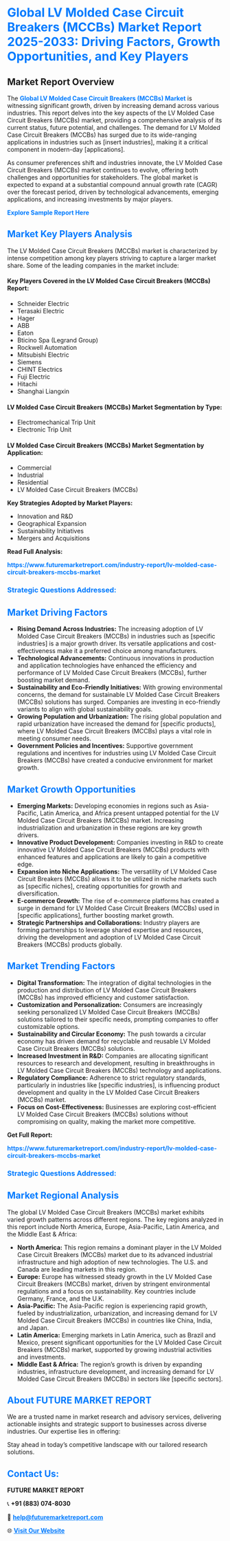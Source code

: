 <h1 style="color: #007BFF;">Global LV Molded Case Circuit Breakers (MCCBs) Market Report 2025-2033: Driving Factors, Growth Opportunities, and Key Players</h1>

<section id="overview">
<h2>Market Report Overview</h2>
<p>The <a href="https://www.futuremarketreport.com/industry-report/lv-molded-case-circuit-breakers-mccbs-market" style="color: #007BFF; text-decoration: none;"><strong>Global LV Molded Case Circuit Breakers (MCCBs) Market</strong></a> is witnessing significant growth, driven by increasing demand across various industries. This report delves into the key aspects of the LV Molded Case Circuit Breakers (MCCBs) market, providing a comprehensive analysis of its current status, future potential, and challenges. The demand for LV Molded Case Circuit Breakers (MCCBs) has surged due to its wide-ranging applications in industries such as [insert industries], making it a critical component in modern-day [applications].</p>
<p>As consumer preferences shift and industries innovate, the LV Molded Case Circuit Breakers (MCCBs) market continues to evolve, offering both challenges and opportunities for stakeholders. The global market is expected to expand at a substantial compound annual growth rate (CAGR) over the forecast period, driven by technological advancements, emerging applications, and increasing investments by major players.</p>
</section>

<section id="overview">
<p><a href="https://www.futuremarketreport.com/request-sample/reportId=124418" style="color: #007BFF; text-decoration: none;"><strong>Explore Sample Report Here</strong></a></p>
</section>

<section id="key-players">
<h2 style="color: #007BFF;">Market Key Players Analysis</h2>
<p>The LV Molded Case Circuit Breakers (MCCBs) market is characterized by intense competition among key players striving to capture a larger market share. Some of the leading companies in the market include:</p>
<h4>Key Players Covered in the LV Molded Case Circuit Breakers (MCCBs) Report:</h4>
<ul><li>Schneider Electric</li><li>Terasaki Electric</li><li>Hager</li><li>ABB</li><li>Eaton</li><li>Bticino Spa (Legrand Group)</li><li>Rockwell Automation</li><li>Mitsubishi Electric</li><li>Siemens</li><li>CHINT Electrics</li><li>Fuji Electric</li><li>Hitachi</li><li>Shanghai Liangxin</li></ul>
<h4>LV Molded Case Circuit Breakers (MCCBs) Market Segmentation by Type:</h4>
<ul><li>Electromechanical Trip Unit</li><li>Electronic Trip Unit</li></ul>

<h4>LV Molded Case Circuit Breakers (MCCBs) Market Segmentation by Application:</h4>
<ul><li>Commercial</li><li>Industrial</li><li>Residential</li><li>LV Molded Case Circuit Breakers (MCCBs)</li></ul>
<p><strong>Key Strategies Adopted by Market Players:</strong></p>
<ul>
<li>Innovation and R&D</li>
<li>Geographical Expansion</li>
<li>Sustainability Initiatives</li>
<li>Mergers and Acquisitions</li>
</ul>
</section>

<section>
<p><strong>Read Full Analysis: </strong></p><a href="https://www.futuremarketreport.com/industry-report/lv-molded-case-circuit-breakers-mccbs-market" style="color: #007BFF; text-decoration: none;"><strong>https://www.futuremarketreport.com/industry-report/lv-molded-case-circuit-breakers-mccbs-market</strong></a>
<h3 style="color: #007BFF;">Strategic Questions Addressed:</h3>
</section>

<section id="driving-factors">
<h2 style="color: #007BFF;">Market Driving Factors</h2>
<ul>
<li><strong>Rising Demand Across Industries:</strong> The increasing adoption of LV Molded Case Circuit Breakers (MCCBs) in industries such as [specific industries] is a major growth driver. Its versatile applications and cost-effectiveness make it a preferred choice among manufacturers.</li>
<li><strong>Technological Advancements:</strong> Continuous innovations in production and application technologies have enhanced the efficiency and performance of LV Molded Case Circuit Breakers (MCCBs), further boosting market demand.</li>
<li><strong>Sustainability and Eco-Friendly Initiatives:</strong> With growing environmental concerns, the demand for sustainable LV Molded Case Circuit Breakers (MCCBs) solutions has surged. Companies are investing in eco-friendly variants to align with global sustainability goals.</li>
<li><strong>Growing Population and Urbanization:</strong> The rising global population and rapid urbanization have increased the demand for [specific products], where LV Molded Case Circuit Breakers (MCCBs) plays a vital role in meeting consumer needs.</li>
<li><strong>Government Policies and Incentives:</strong> Supportive government regulations and incentives for industries using LV Molded Case Circuit Breakers (MCCBs) have created a conducive environment for market growth.</li>
</ul>
</section>

<section id="growth-opportunities">
<h2 style="color: #007BFF;">Market Growth Opportunities</h2>
<ul>
<li><strong>Emerging Markets:</strong> Developing economies in regions such as Asia-Pacific, Latin America, and Africa present untapped potential for the LV Molded Case Circuit Breakers (MCCBs) market. Increasing industrialization and urbanization in these regions are key growth drivers.</li>
<li><strong>Innovative Product Development:</strong> Companies investing in R&D to create innovative LV Molded Case Circuit Breakers (MCCBs) products with enhanced features and applications are likely to gain a competitive edge.</li>
<li><strong>Expansion into Niche Applications:</strong> The versatility of LV Molded Case Circuit Breakers (MCCBs) allows it to be utilized in niche markets such as [specific niches], creating opportunities for growth and diversification.</li>
<li><strong>E-commerce Growth:</strong> The rise of e-commerce platforms has created a surge in demand for LV Molded Case Circuit Breakers (MCCBs) used in [specific applications], further boosting market growth.</li>
<li><strong>Strategic Partnerships and Collaborations:</strong> Industry players are forming partnerships to leverage shared expertise and resources, driving the development and adoption of LV Molded Case Circuit Breakers (MCCBs) products globally.</li>
</ul>
</section>

<section id="trending-factors">
<h2 style="color: #007BFF;">Market Trending Factors</h2>
<ul>
<li><strong>Digital Transformation:</strong> The integration of digital technologies in the production and distribution of LV Molded Case Circuit Breakers (MCCBs) has improved efficiency and customer satisfaction.</li>
<li><strong>Customization and Personalization:</strong> Consumers are increasingly seeking personalized LV Molded Case Circuit Breakers (MCCBs) solutions tailored to their specific needs, prompting companies to offer customizable options.</li>
<li><strong>Sustainability and Circular Economy:</strong> The push towards a circular economy has driven demand for recyclable and reusable LV Molded Case Circuit Breakers (MCCBs) solutions.</li>
<li><strong>Increased Investment in R&D:</strong> Companies are allocating significant resources to research and development, resulting in breakthroughs in LV Molded Case Circuit Breakers (MCCBs) technology and applications.</li>
<li><strong>Regulatory Compliance:</strong> Adherence to strict regulatory standards, particularly in industries like [specific industries], is influencing product development and quality in the LV Molded Case Circuit Breakers (MCCBs) market.</li>
<li><strong>Focus on Cost-Effectiveness:</strong> Businesses are exploring cost-efficient LV Molded Case Circuit Breakers (MCCBs) solutions without compromising on quality, making the market more competitive.</li>
</ul>
</section>

<section>
<p><strong>Get Full Report: </strong></p><a href="https://www.futuremarketreport.com/industry-report/lv-molded-case-circuit-breakers-mccbs-market" style="color: #007BFF; text-decoration: none;"><strong>https://www.futuremarketreport.com/industry-report/lv-molded-case-circuit-breakers-mccbs-market</strong></a>
<h3 style="color: #007BFF;">Strategic Questions Addressed:</h3>
</section>


<section id="regional-analysis">
<h2 style="color: #007BFF;">Market Regional Analysis</h2>
<p>The global LV Molded Case Circuit Breakers (MCCBs) market exhibits varied growth patterns across different regions. The key regions analyzed in this report include North America, Europe, Asia-Pacific, Latin America, and the Middle East & Africa:</p>
<ul>
<li><strong>North America:</strong> This region remains a dominant player in the LV Molded Case Circuit Breakers (MCCBs) market due to its advanced industrial infrastructure and high adoption of new technologies. The U.S. and Canada are leading markets in this region.</li>
<li><strong>Europe:</strong> Europe has witnessed steady growth in the LV Molded Case Circuit Breakers (MCCBs) market, driven by stringent environmental regulations and a focus on sustainability. Key countries include Germany, France, and the U.K.</li>
<li><strong>Asia-Pacific:</strong> The Asia-Pacific region is experiencing rapid growth, fueled by industrialization, urbanization, and increasing demand for LV Molded Case Circuit Breakers (MCCBs) in countries like China, India, and Japan.</li>
<li><strong>Latin America:</strong> Emerging markets in Latin America, such as Brazil and Mexico, present significant opportunities for the LV Molded Case Circuit Breakers (MCCBs) market, supported by growing industrial activities and investments.</li>
<li><strong>Middle East & Africa:</strong> The region’s growth is driven by expanding industries, infrastructure development, and increasing demand for LV Molded Case Circuit Breakers (MCCBs) in sectors like [specific sectors].</li>
</ul>
</section>

<footer>
<h2 style="color: #007BFF;">About FUTURE MARKET REPORT</h2>
<p>We are a trusted name in market research and advisory services, delivering actionable insights and strategic support to businesses across diverse industries. Our expertise lies in offering:</p>

<p>Stay ahead in today’s competitive landscape with our tailored research solutions.</p>

<h2 style="color: #007BFF;">Contact Us:</h2>
<p><strong>FUTURE MARKET REPORT</strong></p>
<p>📞 <strong>+91 (883) 074-8030</strong></p>
<p>📧 <strong><a href="mailto:help@futuremarketreport.com" style="color: #007BFF;">help@futuremarketreport.com</a></strong></p>
<p>🌐 <strong><a href="https://www.futuremarketreport.com/" style="color: #007BFF;">Visit Our Website</a></strong></p>
</footer>